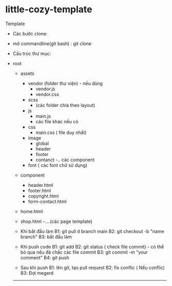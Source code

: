 # little-cozy-template
Template

- Các bước clone: 

- mở commandline(git bash) : git clone
- Cấu trúc thư mục: 
- root
  - assets
    - vendor (folder thư viện) - nếu dùng
      - vendor.js
      - vendor.css
    - scss
      - (các folder chia theo layout)
    - js
      - main.js
      - các file khác nếu có
    - css
      - main.css ( file duy nhất)
    - image
      - global
      - header
      - footer
      - contanct
      -.. các component
    - font ( các font chữ sử dụng)
  - component
    - header.html
    - footer.html
    - copyright.html
    - form-contact.html
  - home.html
  - shop.html
  -....(các page template)
  
  
  
  
  
  - Khi bắt đầu làm
  B1: git pull ở branch main
  B2: git checkout -b "name branch"
  B3: bắt đầu làm
  
  
  - Khi push code
  B1: git add
  B2: git status ( check file commit) - có thể bỏ qua nếu đã chắc các file commit
  B3: git commit -m "your comment"
  B4: git push
  
  - Sau khi push
  B1: lên git, tạo pull request
  B2: fix conflic ( Nếu conflic)
  B3: Đợi megerd
  
  
  ---------------------------------------------------------------------------------------------------------------------------------------------------------------------
